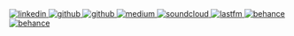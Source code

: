 <link rel="stylesheet" type="text/css" media="all" href="styles.css" />

<main>

<a href="https://www.linkedin.com/in/fernando-celmer/" target="_blank" title="Linkedin">
	<img src="icons/icon-linkedin.png" alt="linkedin" class="icon">
</a>
<a href="https://github.com/FernandoCelmer" target="_blank" title="Github">
	<img src="icons/icon-github.png" alt="github" class="icon">
</a>
<a href="https://pypi.org/user/fernandocelmer/" target="_blank" title="Pypi">
	<img src="icons/icon-pypi.png" alt="github" class="icon">
</a>
<a href="https://medium.com/@fernandocelmer" target="_blank" title="Medium">
	<img src="icons/icon-medium.png" alt="medium" class="icon">
</a>
<a href="https://soundcloud.com/fernandocelmer/tracks" target="_blank" title="Soundcloud">
	<img src="icons/icon-soundcloud.png" alt="soundcloud" class="icon">
</a>
<a href="https://www.last.fm/user/FernandoCelmer" target="_blank" title="LastFM">
	<img src="icons/icon-lastfm.png" alt="lastfm" class="icon">
</a>
<a href="https://www.behance.net/fernandocelmer" target="_blank" title="Behance">
	<img src="icons/icon-behance.png" alt="behance" class="icon">
</a>
<a href="https://www.amazon.com.br/hz/wishlist/ls/3CELRK9GZN2Q2" target="_blank" title="Give me a book">
	<img src="icons/icon-amazon.png" alt="behance" class="icon">
</a>

</main>